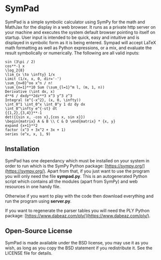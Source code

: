 # SymPad

SymPad is a simple symbolic calculator using SymPy for the math and MathJax for the display in a web browser. It runs as a private http server on your machine and executes the system default browser pointing to itself on startup.
User input is intended to be quick, easy and intuitive and is displayed in symbolic form as it is being entered.
Sympad will accept LaTeX math formatting as well as Python expressions, or a mix, and evaluate the result symbolically or numerically. The following are all valid inputs:
```
sin (3\pi / 2)
cos**-1 x
\log_2{8}
\lim_{x \to \infty} 1/x
Limit (1/x, x, 0, dir='-')
\sum_{n=0}^oo x^n / n!
\sum_{n=1}**10 Sum (\sum_{l=1}^m l, (m, 1, n))
Derivative (\int dx, x)
d**6 / dxdy**2dz**3 x^3 y^3 z^3
Integral (e^{-x^2}, (x, 0, \infty))
\int_0^1 \int_0^x \int_0^y 1 dz dy dx
\int_0^\infty e^{-st} dt
{{1,2},{3,4}}**-1
det({{sin x, -cos x},{cos x, sin x}})
\begin{matrix} A & B \\ C & D \end{matrix} * {x, y}
expand {x+1}**2
factor (x^3 + 3x^2 + 3x + 1)
series (e^x, x, 1, 9)
```

## Installation

SymPad has one dependancy which must be installed on your system in order to run which is the SymPy Python package: [https://sympy.org/](https://sympy.org/).
Apart from that, if you just want to use the program you will only need the file **sympad.py**. This is an autogenerated Python script which contains all the modules (apart from SymPy) and web resources in one handy file.

Otherwise if you want to play with the code then download everything and run the program using **server.py**.

If you want to regenerate the parser tables you will need the PLY Python package: [https://www.dabeaz.com/ply/](https://www.dabeaz.com/ply/).

## Open-Source License

SymPad is made available under the BSD license, you may use it as you wish, as long as you copy the BSD statement if you redistribute it. See the LICENSE file for details.
